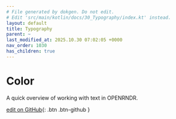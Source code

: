 ```yaml
---
# File generated by dokgen. Do not edit. 
# Edit 'src/main/kotlin/docs/30_Typography/index.kt' instead.
layout: default
title: Typography
parent: ~
last_modified_at: 2025.10.30 07:02:05 +0000
nav_order: 1030
has_children: true
---
```

 
# Color

A quick overview of working with text in OPENRNDR.
 

[edit on GitHub](https://github.com/openrndr/openrndr-guide/blob/main/src/main/kotlin/docs/30_Typography/index.kt){: .btn .btn-github }